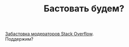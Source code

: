 ﻿---
title: "Бастовать будем?"
se.owner.user_id: 184217
se.owner.display_name: "Alexander Petrov"
se.owner.link: "https://ru.meta.stackoverflow.com/users/184217/alexander-petrov"
se.link: "https://ru.meta.stackoverflow.com/questions/12778/%d0%91%d0%b0%d1%81%d1%82%d0%be%d0%b2%d0%b0%d1%82%d1%8c-%d0%b1%d1%83%d0%b4%d0%b5%d0%bc"
se.question_id: 12778
se.post_type: question
---
<p><a href="https://habr.com/ru/articles/741280/" rel="nofollow noreferrer">Забастовка модераторов Stack Overflow</a>.<br />
Поддержим?</p>
